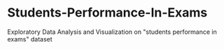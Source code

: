 # Students-Performance-In-Exams
Exploratory Data Analysis and Visualization on "students performance in exams" dataset
